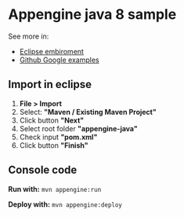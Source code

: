 
# Appengine java 8 sample

See more in:

* [Eclipse embiroment](https://cloud.google.com/eclipse/docs/creating-new-webapp)
* [Github Google examples](https://cloud.google.com/appengine/docs/standard/java/quickstart)

## Import in eclipse
1. **File > Import**
1. Select: **"Maven / Existing Maven Project"**
1. Click button **"Next"**
1. Select root folder **"appengine-java"**
1. Check input **"pom.xml"**
1. Click button **"Finish"**

## Console code
**Run with:** `mvn appengine:run`

**Deploy with:** `mvn appengine:deploy`
